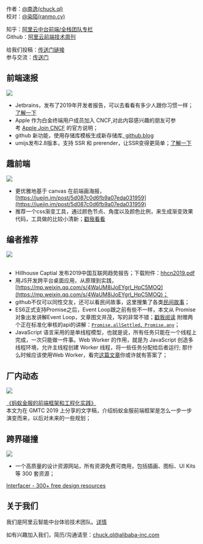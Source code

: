 作者：[@南逸(chuck.ql)]([/chuck.ql](https://github.com/ql434))<br />校对：[@染陌(ranmo.cy)]([/ranmo.cy](https://github.com/answershuto))

知乎：[阿里云中台前端/全栈团队专栏](https://zhuanlan.zhihu.com/aliyun)<br />Github：[阿里云前端技术周刊](https://github.com/aliyunfe/weekly)

给我们投稿：[传送门](https://github.com/aliyunfe/weekly/issues/new)[链接]()<br />参与交流：[传送门](https://github.com/aliyunfe/weekly/issues/5)

<a name="b31ea060"></a>
## 前端速报

![](https://img.alicdn.com/tfs/TB1T43Fa4iH3KVjSZPfXXXBiVXa-2560-600.jpg)

- Jetbrains，发布了2019年开发者报告，可以去看看有多少人跟你习惯一样；[了解一下](https://www.jetbrains.com/zh-cn/lp/devecosystem-2019/)
- Apple 作为白金终端用户成员加入 CNCF,对此内容感兴趣的朋友可参考 [Apple Join CNCF](https://link.zhihu.com/?target=https%3A//www.cncf.io/blog/2019/06/11/apple-joins-cloud-native-computing-foundation-as-platinum-end-user-member/) 的官方说明；
- github 新功能，使用存储库模板生成新存储库,[ github.blog](https://github.blog/2019-06-06-generate-new-repositories-with-repository-templates/)
- umijs发布2.8版本，支持 SSR 和 prerender，让SSR变得更简单；[]()[了解一下](https://github.com/umijs/umi/releases/tag/umi%402.8.0)

<a name="5fc44a5e"></a>
## 趣前端

![](https://img.alicdn.com/tfs/TB19FgGa3KG3KVjSZFLXXaMvXXa-2560-600.jpg)

- 更优雅地基于 canvas 在前端画海报，[https://juejin.im/post/5d087c0d6fb9a07eda031959](https://juejin.im/post/5d087c0d6fb9a07eda031959)
- 推荐一个css渐变工具，通过颜色节点、角度以及颜色比例，来生成渐变效果代码，工具做的比较小清新；[戳我看看](https://www.bestvist.com/css-gradient)
<a name="232dbdc9"></a>
## 
<a name="c2IIE"></a>
## 编者推荐

![](https://img.alicdn.com/tfs/TB11G3Ga2WG3KVjSZFPXXXaiXXa-2560-600.jpg)<br /> 

- Hillhouse Captial 发布2019中国互联网趋势报告；下载附件：[hhcn2019.pdf](https://yuque.antfin-inc.com/attachments/lark/0/2019/pdf/9597/1560995579590-8a274063-5d96-480c-9a5d-c4afb9dadfb2.pdf?_lake_card=%7B%22uid%22%3A%22rc-upload-1560994696225-4%22%2C%22src%22%3A%22https%3A%2F%2Fyuque.antfin-inc.com%2Fattachments%2Flark%2F0%2F2019%2Fpdf%2F9597%2F1560995579590-8a274063-5d96-480c-9a5d-c4afb9dadfb2.pdf%22%2C%22name%22%3A%22hhcn2019.pdf%22%2C%22size%22%3A2836984%2C%22type%22%3A%22application%2Fpdf%22%2C%22ext%22%3A%22pdf%22%2C%22progress%22%3A%7B%22percent%22%3A0%7D%2C%22status%22%3A%22done%22%2C%22percent%22%3A0%2C%22id%22%3A%22GQJID%22%2C%22card%22%3A%22file%22%7D)
- 用JS开发跨平台桌面应用，从原理到实践，[https://mp.weixin.qq.com/s/4WaUM8iJoEYgrI_HpC5MOQ](https://mp.weixin.qq.com/s/4WaUM8iJoEYgrI_HpC5MOQ)；
- github不仅可以同性交友，还可以看民间故事，这里搜集了各类[民间故事](https://github.com/folkstory/lingqiu-folk-story)；
- ES6正式支持Promise之后，Event Loop跟之前有些不一样，本文从 Promise 对象出发讲解Event Loop，文章图文并茂，写的非常不错；[戳我阅读](https://mp.weixin.qq.com/s/nJsM05Yp50HDH1hqEen2eQ) 附赠两个正在标准化审核的api的讲解：[`Promise.allSettled、Promise.any`](https://v8.dev/features/promise-combinators)；
- JavaScript 语言采用的是单线程模型，也就是说，所有任务只能在一个线程上完成，一次只能做一件事。Web Worker 的作用，就是为 JavaScript 创造多线程环境，允许主线程创建 Worker 线程，将一些任务分配给后者运行; 那什么时候应该使用Web Worker，看完[这篇文章](https://dassur.ma/things/when-workers/)你或许就有答案了；

<a name="baa40a4d"></a>
## 厂内动态

![](https://img.alicdn.com/tfs/TB1GNoHa.uF3KVjSZK9XXbVtXXa-2560-600.jpg)

[《蚂蚁金服的前端框架和工程化实践》](https://github.com/sorrycc/blog/issues/85)<br />本文为在 GMTC 2019 上分享的文字稿，介绍蚂蚁金服前端框架是怎么一步一步演变而来，以后对未来的一些规划；

<a name="df686360"></a>
## 跨界碰撞

![](https://img.alicdn.com/tfs/TB11FUIa81D3KVjSZFyXXbuFpXa-2560-600.jpg)

- 一个高质量的设计资源网站，所有资源免费可商用，包括插画、图标、UI Kits 等 300 套资源；

[Interfacer - 300+ free design resources](https://interfacer.xyz/)
<a name="3b2e3653"></a>
## 关于我们

我们是阿里云智能中台体验技术团队。[详情](https://github.com/aliyunfe/weekly/blob/master/about.md)

如有兴趣加入我们，简历/沟通请至：chuck.ql@alibaba-inc.com
